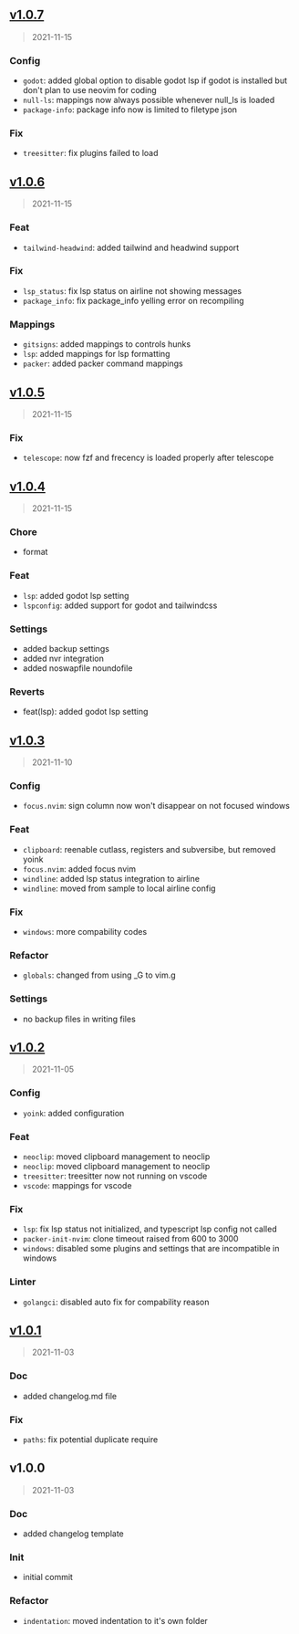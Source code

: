 
<a name="v1.0.7"></a>
## [v1.0.7](https://github.com/tigorlazuardi/nvim/compare/v1.0.6...v1.0.7)

> 2021-11-15

### Config

* `godot`: added global option to disable godot lsp if godot is installed but don't plan to use neovim for coding
* `null-ls`: mappings now always possible whenever null_ls is loaded
* `package-info`: package info now is limited to filetype json

### Fix

* `treesitter`: fix plugins failed to load


<a name="v1.0.6"></a>
## [v1.0.6](https://github.com/tigorlazuardi/nvim/compare/v1.0.5...v1.0.6)

> 2021-11-15

### Feat

* `tailwind-headwind`: added tailwind and headwind support

### Fix

* `lsp_status`: fix lsp status on airline not showing messages
* `package_info`: fix package_info yelling error on recompiling

### Mappings

* `gitsigns`: added mappings to controls hunks
* `lsp`: added mappings for lsp formatting
* `packer`: added packer command mappings


<a name="v1.0.5"></a>
## [v1.0.5](https://github.com/tigorlazuardi/nvim/compare/v1.0.4...v1.0.5)

> 2021-11-15

### Fix

* `telescope`: now fzf and frecency is loaded properly after telescope


<a name="v1.0.4"></a>
## [v1.0.4](https://github.com/tigorlazuardi/nvim/compare/v1.0.3...v1.0.4)

> 2021-11-15

### Chore

* format

### Feat

* `lsp`: added godot lsp setting
* `lspconfig`: added support for godot and tailwindcss

### Settings

* added backup settings
* added nvr integration
* added noswapfile noundofile

### Reverts

* feat(lsp): added godot lsp setting


<a name="v1.0.3"></a>
## [v1.0.3](https://github.com/tigorlazuardi/nvim/compare/v1.0.2...v1.0.3)

> 2021-11-10

### Config

* `focus.nvim`: sign column now won't disappear on not focused windows

### Feat

* `clipboard`: reenable cutlass, registers and subversibe, but removed yoink
* `focus.nvim`: added focus nvim
* `windline`: added lsp status integration to airline
* `windline`: moved from sample to local airline config

### Fix

* `windows`: more compability codes

### Refactor

* `globals`: changed from using _G to vim.g

### Settings

* no backup files in writing files


<a name="v1.0.2"></a>
## [v1.0.2](https://github.com/tigorlazuardi/nvim/compare/v1.0.1...v1.0.2)

> 2021-11-05

### Config

* `yoink`: added configuration

### Feat

* `neoclip`: moved clipboard management to neoclip
* `neoclip`: moved clipboard management to neoclip
* `treesitter`: treesitter now not running on vscode
* `vscode`: mappings for vscode

### Fix

* `lsp`: fix lsp status not initialized, and typescript lsp config not called
* `packer-init-nvim`: clone timeout raised from 600 to 3000
* `windows`: disabled some plugins and settings that are incompatible in windows

### Linter

* `golangci`: disabled auto fix for compability reason


<a name="v1.0.1"></a>
## [v1.0.1](https://github.com/tigorlazuardi/nvim/compare/v1.0.0...v1.0.1)

> 2021-11-03

### Doc

* added changelog.md file

### Fix

* `paths`: fix potential duplicate require


<a name="v1.0.0"></a>
## v1.0.0

> 2021-11-03

### Doc

* added changelog template

### Init

* initial commit

### Refactor

* `indentation`: moved indentation to it's own folder

